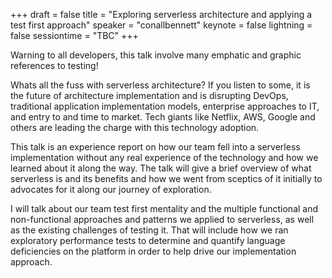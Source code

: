 +++
draft = false
title = "Exploring serverless architecture and applying a test first approach"
speaker = "conallbennett"
keynote = false
lightning = false
sessiontime = "TBC"
+++

Warning to all developers, this talk involve many emphatic and graphic references to testing! 

Whats all the fuss with serverless architecture? If you listen to some, it is the future of architecture implementation and is disrupting DevOps, traditional application implementation models, enterprise approaches to IT, and entry to and time to market. Tech giants like Netflix, AWS, Google and others are leading the charge with this technology adoption. 

This talk is an experience report on how our team fell into a serverless implementation without any real experience of the technology and how we learned about it along the way. The talk will give a brief overview of what serverless is and its benefits and how we went from sceptics of it initially to advocates for it along our journey of exploration. 

I will talk about our team test first mentality and the multiple functional and non-functional approaches and patterns we applied to serverless, as well as the existing challenges of testing it. That will include how we ran exploratory performance tests to determine and quantify language deficiencies on the platform in order to help drive our implementation approach.